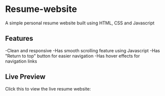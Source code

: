 # Resume-website

A simple personal resume website built using HTML, CSS and Javascript

## Features

-Clean and responsive
-Has smooth scrolling feature using Javascript
-Has "Return to top" button for easier navigation
-Has hover effects for navigation links

## Live Preview

Click this to view the live resume website: 
